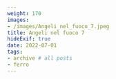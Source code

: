```yaml
---
weight: 170
images:
- /images/Angeli_nel_fuoco_7.jpeg
title: Angeli nel fuoco 7
hideExif: true
date: 2022-07-01
tags:
- archive # all posts
- ferro
---
```


